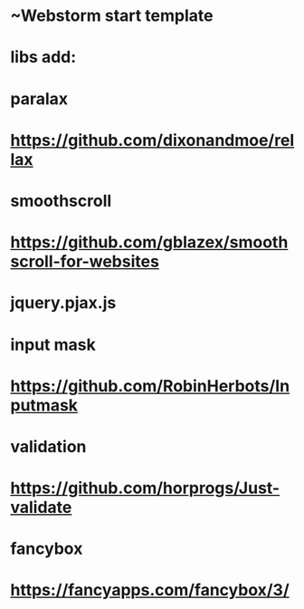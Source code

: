 # ~Webstorm start template

# libs add:
# paralax
# https://github.com/dixonandmoe/rellax
# smoothscroll
# https://github.com/gblazex/smoothscroll-for-websites
# jquery.pjax.js
# input mask
# https://github.com/RobinHerbots/Inputmask
# validation 
# https://github.com/horprogs/Just-validate
# fancybox
# https://fancyapps.com/fancybox/3/
